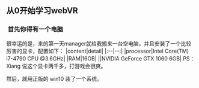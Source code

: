## 从0开始学习webVR

###  首先你得有一个电脑
很幸运的是，来的第一天manager就给我搬来一台空电脑，并且安装了一个比较厉害的显卡，配置如下：
|content|detail|
|:--|--:|
|processor|Intel Core(TM) i7-4790 CPU @3.6GHz|
|RAM|16GB|
||NVIDIA GeForce GTX 1060 6GB|
PS：Xiang 说这个显卡两千多，打游戏会很爽。


然后，就用正版的 win10 装了一个系统。
